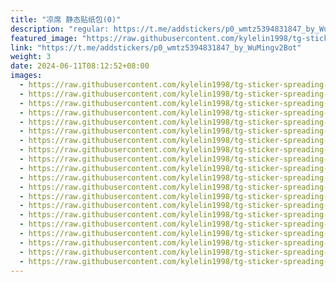 ```yaml
---
title: "凉席 静态贴纸包(0)"
description: "regular: https://t.me/addstickers/p0_wmtz5394831847_by_WuMingv2Bot"
featured_image: "https://raw.githubusercontent.com/kylelin1998/tg-sticker-spreading-worldwide-images/main/img/a195540a-d390-4527-af06-2a248a1922d2.jpg"
link: "https://t.me/addstickers/p0_wmtz5394831847_by_WuMingv2Bot"
weight: 3
date: 2024-06-11T08:12:52+08:00
images:
  - https://raw.githubusercontent.com/kylelin1998/tg-sticker-spreading-worldwide-images/main/img/a195540a-d390-4527-af06-2a248a1922d2.jpg
  - https://raw.githubusercontent.com/kylelin1998/tg-sticker-spreading-worldwide-images/main/img/5144d0e2-b025-4232-8925-a6e59c16c0af.jpg
  - https://raw.githubusercontent.com/kylelin1998/tg-sticker-spreading-worldwide-images/main/img/b4915f3d-baaa-474b-ae25-d6f224389939.jpg
  - https://raw.githubusercontent.com/kylelin1998/tg-sticker-spreading-worldwide-images/main/img/5614321c-67bb-40f5-bcf6-ab6237162d80.jpg
  - https://raw.githubusercontent.com/kylelin1998/tg-sticker-spreading-worldwide-images/main/img/20af6729-68ce-4c8d-8f9f-390be2f0d3c4.jpg
  - https://raw.githubusercontent.com/kylelin1998/tg-sticker-spreading-worldwide-images/main/img/6d288681-9425-4c04-b8b9-8bd0773b2738.jpg
  - https://raw.githubusercontent.com/kylelin1998/tg-sticker-spreading-worldwide-images/main/img/ba03091e-2f01-41df-99ca-a6fa168f450b.jpg
  - https://raw.githubusercontent.com/kylelin1998/tg-sticker-spreading-worldwide-images/main/img/c206657f-77dd-43be-a490-0bdaca128338.jpg
  - https://raw.githubusercontent.com/kylelin1998/tg-sticker-spreading-worldwide-images/main/img/59d8dc75-bc86-497c-a7ec-dd161c64b1db.jpg
  - https://raw.githubusercontent.com/kylelin1998/tg-sticker-spreading-worldwide-images/main/img/eb7c1110-f13a-43f2-87ef-4997d32aa4d4.jpg
  - https://raw.githubusercontent.com/kylelin1998/tg-sticker-spreading-worldwide-images/main/img/9b187b08-7f34-4e1c-a3e3-fcc285ac2e0f.jpg
  - https://raw.githubusercontent.com/kylelin1998/tg-sticker-spreading-worldwide-images/main/img/2b1a2f07-a411-4a43-b1b8-0da7f2e5f982.jpg
  - https://raw.githubusercontent.com/kylelin1998/tg-sticker-spreading-worldwide-images/main/img/56666c94-7f72-43cb-8395-0c001f7b90fa.jpg
  - https://raw.githubusercontent.com/kylelin1998/tg-sticker-spreading-worldwide-images/main/img/65ad9d96-5f67-459d-a728-0b78ecbc5964.jpg
  - https://raw.githubusercontent.com/kylelin1998/tg-sticker-spreading-worldwide-images/main/img/61fc6ca6-1c7a-4b52-b016-55a83e331a9a.jpg
  - https://raw.githubusercontent.com/kylelin1998/tg-sticker-spreading-worldwide-images/main/img/c81ea6d2-0263-48a9-b5bf-0ee7f0f9682d.jpg
  - https://raw.githubusercontent.com/kylelin1998/tg-sticker-spreading-worldwide-images/main/img/7ac2b6a1-842c-4b00-a1f0-2e055e6d461d.jpg
  - https://raw.githubusercontent.com/kylelin1998/tg-sticker-spreading-worldwide-images/main/img/23374699-ad88-474b-8584-aa2f97363160.jpg
  - https://raw.githubusercontent.com/kylelin1998/tg-sticker-spreading-worldwide-images/main/img/6415aa0e-1f5a-42f8-ad57-4b8f1337e264.jpg
  - https://raw.githubusercontent.com/kylelin1998/tg-sticker-spreading-worldwide-images/main/img/3a7a821f-c0a8-4d4b-b2fa-fa0e65698bf5.jpg
---
```

